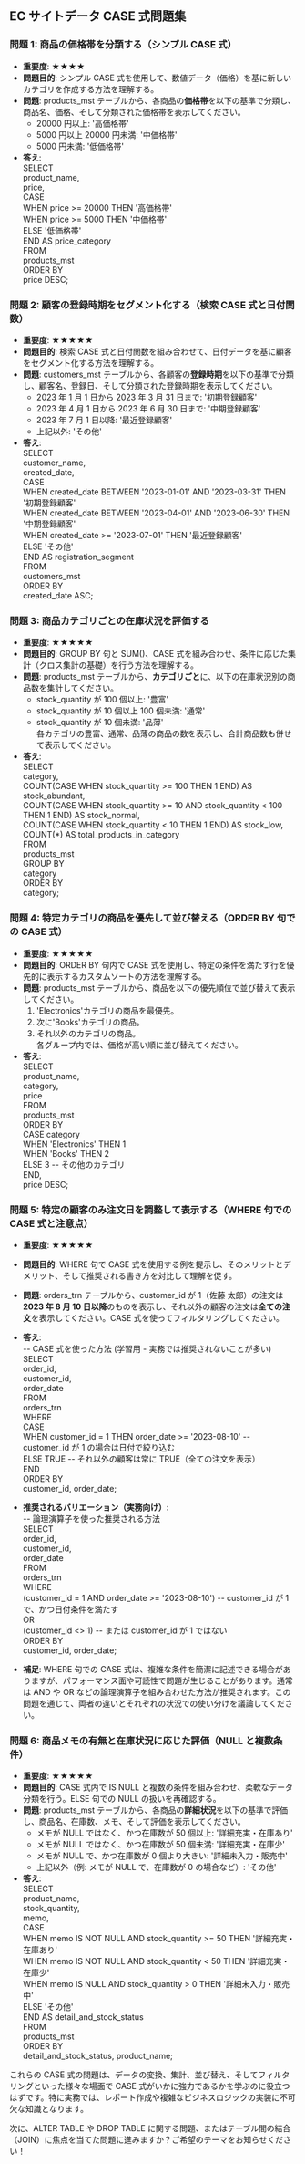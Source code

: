 ## **EC サイトデータ CASE 式問題集**

### **問題 1: 商品の価格帯を分類する（シンプル CASE 式）**

- **重要度**: ★★★★
- **問題目的**: シンプル CASE 式を使用して、数値データ（価格）を基に新しいカテゴリを作成する方法を理解する。
- **問題**: products_mst テーブルから、各商品の**価格帯**を以下の基準で分類し、商品名、価格、そして分類された価格帯を表示してください。
  - 20000 円以上: '高価格帯'
  - 5000 円以上 20000 円未満: '中価格帯'
  - 5000 円未満: '低価格帯'
- **答え**:  
  SELECT  
   product_name,  
   price,  
   CASE  
   WHEN price \>= 20000 THEN '高価格帯'  
   WHEN price \>= 5000 THEN '中価格帯'  
   ELSE '低価格帯'  
   END AS price_category  
  FROM  
   products_mst  
  ORDER BY  
   price DESC;

### **問題 2: 顧客の登録時期をセグメント化する（検索 CASE 式と日付関数）**

- **重要度**: ★★★★★
- **問題目的**: 検索 CASE 式と日付関数を組み合わせて、日付データを基に顧客をセグメント化する方法を理解する。
- **問題**: customers_mst テーブルから、各顧客の**登録時期**を以下の基準で分類し、顧客名、登録日、そして分類された登録時期を表示してください。
  - 2023 年 1 月 1 日から 2023 年 3 月 31 日まで: '初期登録顧客'
  - 2023 年 4 月 1 日から 2023 年 6 月 30 日まで: '中期登録顧客'
  - 2023 年 7 月 1 日以降: '最近登録顧客'
  - 上記以外: 'その他'
- **答え**:  
  SELECT  
   customer_name,  
   created_date,  
   CASE  
   WHEN created_date BETWEEN '2023-01-01' AND '2023-03-31' THEN '初期登録顧客'  
   WHEN created_date BETWEEN '2023-04-01' AND '2023-06-30' THEN '中期登録顧客'  
   WHEN created_date \>= '2023-07-01' THEN '最近登録顧客'  
   ELSE 'その他'  
   END AS registration_segment  
  FROM  
   customers_mst  
  ORDER BY  
   created_date ASC;

### **問題 3: 商品カテゴリごとの在庫状況を評価する**

- **重要度**: ★★★★★
- **問題目的**: GROUP BY 句と SUM()、CASE 式を組み合わせ、条件に応じた集計（クロス集計の基礎）を行う方法を理解する。
- **問題**: products_mst テーブルから、**カテゴリごと**に、以下の在庫状況別の商品数を集計してください。
  - stock_quantity が 100 個以上: '豊富'
  - stock_quantity が 10 個以上 100 個未満: '通常'
  - stock_quantity が 10 個未満: '品薄'  
    各カテゴリの豊富、通常、品薄の商品の数を表示し、合計商品数も併せて表示してください。
- **答え**:  
  SELECT  
   category,  
   COUNT(CASE WHEN stock_quantity \>= 100 THEN 1 END) AS stock_abundant,  
   COUNT(CASE WHEN stock_quantity \>= 10 AND stock_quantity \< 100 THEN 1 END) AS stock_normal,  
   COUNT(CASE WHEN stock_quantity \< 10 THEN 1 END) AS stock_low,  
   COUNT(\*) AS total_products_in_category  
  FROM  
   products_mst  
  GROUP BY  
   category  
  ORDER BY  
   category;

### **問題 4: 特定カテゴリの商品を優先して並び替える（ORDER BY 句での CASE 式）**

- **重要度**: ★★★★★
- **問題目的**: ORDER BY 句内で CASE 式を使用し、特定の条件を満たす行を優先的に表示するカスタムソートの方法を理解する。
- **問題**: products_mst テーブルから、商品を以下の優先順位で並び替えて表示してください。
  1. 'Electronics'カテゴリの商品を最優先。
  2. 次に'Books'カテゴリの商品。
  3. それ以外のカテゴリの商品。  
     各グループ内では、価格が高い順に並び替えてください。
- **答え**:  
  SELECT  
   product_name,  
   category,  
   price  
  FROM  
   products_mst  
  ORDER BY  
   CASE category  
   WHEN 'Electronics' THEN 1  
   WHEN 'Books' THEN 2  
   ELSE 3 \-- その他のカテゴリ  
   END,  
   price DESC;

### **問題 5: 特定の顧客のみ注文日を調整して表示する（WHERE 句での CASE 式と注意点）**

- **重要度**: ★★★★★
- **問題目的**: WHERE 句で CASE 式を使用する例を提示し、そのメリットとデメリット、そして推奨される書き方を対比して理解を促す。
- **問題**: orders_trn テーブルから、customer_id が 1（佐藤 太郎）の注文は**2023 年 8 月 10 日以降**のものを表示し、それ以外の顧客の注文は**全ての注文**を表示してください。CASE 式を使ってフィルタリングしてください。
- **答え**:  
  \-- CASE 式を使った方法 (学習用 \- 実務では推奨されないことが多い)  
  SELECT  
   order_id,  
   customer_id,  
   order_date  
  FROM  
   orders_trn  
  WHERE  
   CASE  
   WHEN customer_id \= 1 THEN order_date \>= '2023-08-10' \-- customer_id が 1 の場合は日付で絞り込む  
   ELSE TRUE \-- それ以外の顧客は常に TRUE（全ての注文を表示）  
   END  
  ORDER BY  
   customer_id, order_date;

- **推奨されるバリエーション（実務向け）**:  
  \-- 論理演算子を使った推奨される方法  
  SELECT  
   order_id,  
   customer_id,  
   order_date  
  FROM  
   orders_trn  
  WHERE  
   (customer_id \= 1 AND order_date \>= '2023-08-10') \-- customer_id が 1 で、かつ日付条件を満たす  
   OR  
   (customer_id \<\> 1\) \-- または customer_id が 1 ではない  
  ORDER BY  
   customer_id, order_date;

- **補足**: WHERE 句での CASE 式は、複雑な条件を簡潔に記述できる場合がありますが、パフォーマンス面や可読性で問題が生じることがあります。通常は AND や OR などの論理演算子を組み合わせた方法が推奨されます。この問題を通じて、両者の違いとそれぞれの状況での使い分けを議論してください。

### **問題 6: 商品メモの有無と在庫状況に応じた評価（NULL と複数条件）**

- **重要度**: ★★★★★
- **問題目的**: CASE 式内で IS NULL と複数の条件を組み合わせ、柔軟なデータ分類を行う。ELSE 句での NULL の扱いを再確認する。
- **問題**: products_mst テーブルから、各商品の**詳細状況**を以下の基準で評価し、商品名、在庫数、メモ、そして評価を表示してください。
  - メモが NULL ではなく、かつ在庫数が 50 個以上: '詳細充実・在庫あり'
  - メモが NULL ではなく、かつ在庫数が 50 個未満: '詳細充実・在庫少'
  - メモが NULL で、かつ在庫数が 0 個より大きい: '詳細未入力・販売中'
  - 上記以外（例: メモが NULL で、在庫数が 0 の場合など）: 'その他'
- **答え**:  
  SELECT  
   product_name,  
   stock_quantity,  
   memo,  
   CASE  
   WHEN memo IS NOT NULL AND stock_quantity \>= 50 THEN '詳細充実・在庫あり'  
   WHEN memo IS NOT NULL AND stock_quantity \< 50 THEN '詳細充実・在庫少'  
   WHEN memo IS NULL AND stock_quantity \> 0 THEN '詳細未入力・販売中'  
   ELSE 'その他'  
   END AS detail_and_stock_status  
  FROM  
   products_mst  
  ORDER BY  
   detail_and_stock_status, product_name;

これらの CASE 式の問題は、データの変換、集計、並び替え、そしてフィルタリングといった様々な場面で CASE 式がいかに強力であるかを学ぶのに役立つはずです。特に実務では、レポート作成や複雑なビジネスロジックの実装に不可欠な知識となります。

次に、ALTER TABLE や DROP TABLE に関する問題、またはテーブル間の結合（JOIN）に焦点を当てた問題に進みますか？ご希望のテーマをお知らせください！
